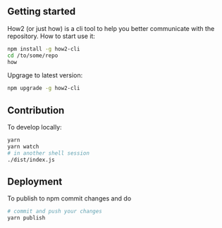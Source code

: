 ## Getting started
How2 (or just how) is a cli tool to help you better communicate with the repository.
How to start use it:
```sh
npm install -g how2-cli
cd /to/some/repo
how
```
Upgrage to latest version:
```sh
npm upgrade -g how2-cli
```

## Contribution
To develop locally:
```sh
yarn
yarn watch
# in another shell session
./dist/index.js
```

## Deployment
To publish to npm commit changes and do
```sh
# commit and push your changes
yarn publish
```
